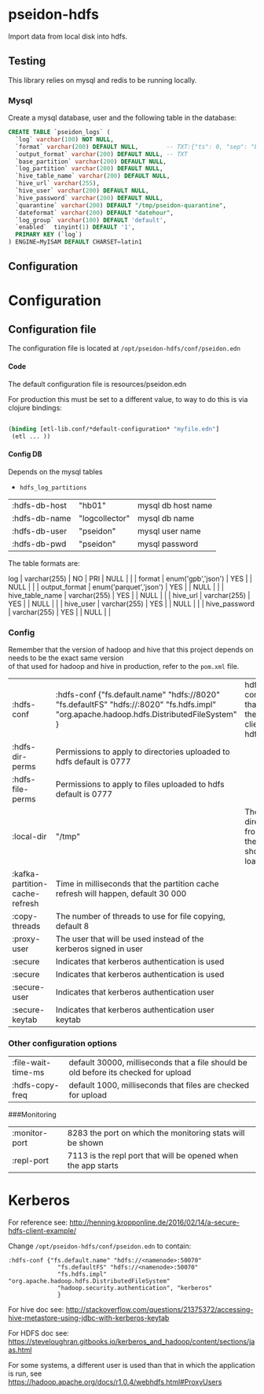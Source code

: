 # pseidon-hdfs

Import data from local disk into hdfs.

## Testing

This library relies on mysql and redis to be running locally.  

### Mysql

Create a mysql database, user and the following table in the database:

```sql
CREATE TABLE `pseidon_logs` (
  `log` varchar(100) NOT NULL,
  `format` varchar(200) DEFAULT NULL,        -- TXT:{"ts": 0, "sep": "byte1"}
  `output_format` varchar(200) DEFAULT NULL, -- TXT
  `base_partition` varchar(200) DEFAULT NULL,
  `log_partition` varchar(200) DEFAULT NULL,
  `hive_table_name` varchar(200) DEFAULT NULL,
  `hive_url` varchar(255),
  `hive_user` varchar(200) DEFAULT NULL,
  `hive_password` varchar(200) DEFAULT NULL,
  `quarantine` varchar(200) DEFAULT "/tmp/pseidon-quarantine",
  `dateformat` varchar(200) DEFAULT "datehour",
  `log_group` varchar(100) DEFAULT 'default',
  `enabled`  tinyint(1) DEFAULT '1',
  PRIMARY KEY (`log`)
) ENGINE=MyISAM DEFAULT CHARSET=latin1
```


## Configuration

# Configuration

## Configuration file

The configuration file is located at ```/opt/pseidon-hdfs/conf/pseidon.edn```

#### Code 
The default configuration file is resources/pseidon.edn  

For production this must be set to a different value, to way to do this is via clojure bindings:  

```clojure

(binding [etl-lib.conf/*default-configuration* "myfile.edn"]
 (etl ... ))
```

#### Config DB

Depends on the mysql tables

  * ```hdfs_log_partitions```
   
<table>
 <tr><td>:hdfs-db-host</td><td>"hb01"</td><td>mysql db host name</td></tr>
 <tr><td>:hdfs-db-name</td><td>"logcollector"</td><td>mysql db name</td></tr>
 <tr><td>:hdfs-db-user</td><td>"pseidon"</td><td>mysql user name</td></tr>
 <tr><td>:hdfs-db-pwd</td><td>"pseidon"</td><td>mysql password</td></tr>
</table>

The table formats are:

 log             | varchar(255)           | NO   | PRI | NULL    |       |
| format          | enum('gpb','json')     | YES  |     | NULL    |       |
| output_format   | enum('parquet','json') | YES  |     | NULL    |       |
| hive_table_name | varchar(255)           | YES  |     | NULL    |       |
| hive_url        | varchar(255)           | YES  |     | NULL    |       |
| hive_user       | varchar(255)           | YES  |     | NULL    |       |
| hive_password   | varchar(255)           | YES  |     | NULL    |       |


### Config

Remember that the version of hadoop and hive that this project depends on needs to be the exact same version  
of that used for hadoop and hive in production, refer to the ```pom.xml``` file.

<table>
 <tr><td>:hdfs-conf</td><td>
  :hdfs-conf {"fs.default.name" "hdfs://<namenode>8020"
              "fs.defaultFS" "hdfs://<namenode>:8020"
              "fs.hdfs.impl" "org.apache.hadoop.hdfs.DistributedFileSystem"
            } </td>

 <td>hdfs configuration that points the hadoop client to the hdfs cluster</td></tr>
 <tr><td>:hdfs-dir-perms</td><td>Permissions to apply to directories uploaded to hdfs default is 0777</td></tr>
 <tr><td>:hdfs-file-perms</td><td>Permissions to apply to files uploaded to hdfs default is 0777</td></tr>

 <tr><td>:local-dir</td><td>"/tmp"</td><td>The directory from which the data should be loaded from</td></tr>
 <tr><td>:kafka-partition-cache-refresh</td><td>Time in milliseconds that the partition cache refresh will happen, default 30 000</td></tr>
 <tr><td>:copy-threads</td><td>The number of threads to use for file copying, default 8</td></tr>
 <tr><td>:proxy-user</td><td>The user that will be used instead of the kerberos signed in user</td></tr>
 <tr><td>:secure</td><td>Indicates that kerberos authentication is used</td></tr>
 <tr><td>:secure</td><td>Indicates that kerberos authentication is used</td></tr>
 <tr><td>:secure-user</td><td>Indicates that kerberos authentication user</td></tr>
 <tr><td>:secure-keytab</td><td>Indicates that kerberos authentication user keytab</td></tr>
</table>

### Other configuration options

<table>
<tr><td>:file-wait-time-ms</td><td>default 30000, milliseconds that a file should be old before its checked for upload</td></tr>
<tr><td>:hdfs-copy-freq</td><td>default 1000, milliseconds that files are checked for upload</td></tr>
</table>
###Monitoring

<table>
<tr><td>:monitor-port</td><td>8283 the port on which the monitoring stats will be shown</td></tr>
<tr><td>:repl-port</td><td>7113 is the repl port that will be opened when the app starts</td></tr>
</table>


# Kerberos

For reference see: http://henning.kropponline.de/2016/02/14/a-secure-hdfs-client-example/

Change ```/opt/pseidon-hdfs/conf/pseidon.edn``` to contain:


```
:hdfs-conf {"fs.default.name" "hdfs://<namenode>:50070"
              "fs.defaultFS" "hdfs://<namenode>:50070"
              "fs.hdfs.impl" "org.apache.hadoop.hdfs.DistributedFileSystem"
              "hadoop.security.authentication", "kerberos"
              }
```

For hive doc see: http://stackoverflow.com/questions/21375372/accessing-hive-metastore-using-jdbc-with-kerberos-keytab

For HDFS doc see: https://steveloughran.gitbooks.io/kerberos_and_hadoop/content/sections/jaas.html

For some systems, a different user is used than that in which the application is run, see https://hadoop.apache.org/docs/r1.0.4/webhdfs.html#ProxyUsers

